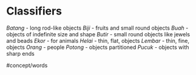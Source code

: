 # Classifiers
*Batang* - long rod-like objects
*Biji* - fruits and small round objects
*Buah* - objects of indefinite size and shape
*Butir* - small round objects like jewels and beads
*Ekor* - for animals
*Helai* - thin, flat, objects
*Lembar* -  thin, fine, objects
*Orang* - people
*Potong* - objects partitioned
*Pucuk* - objects with sharp ends

#concept/words